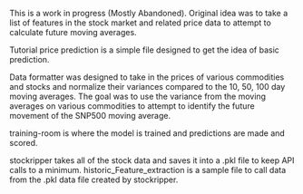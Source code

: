 This is a work in progress (Mostly Abandoned).
Original idea was to take a list of features in the stock market and related price data to attempt to calculate future moving averages.

Tutorial price prediction is a simple file designed to get the idea of basic prediction.

Data formatter was designed to take in the prices of various commodities and stocks and normalize their variances compared to the 10, 50, 100 day moving averages.
The goal was to use the variance from the moving averages on various commodities to attempt to identify the future movement of the SNP500 moving average.

training-room is where the model is trained and predictions are made and scored.

stockripper takes all of the stock data and saves it into a .pkl file to keep API calls to a minimum.
historic_Feature_extraction is a sample file to call data from the .pkl data file created by stockripper.


